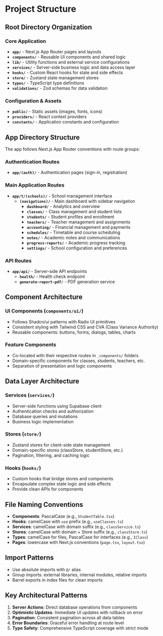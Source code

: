 # Project Structure

## Root Directory Organization

### Core Application
- **`app/`** - Next.js App Router pages and layouts
- **`components/`** - Reusable UI components and shared logic
- **`lib/`** - Utility functions and external service configurations
- **`services/`** - Server-side business logic and data access layer
- **`hooks/`** - Custom React hooks for state and side effects
- **`store/`** - Zustand state management stores
- **`types/`** - TypeScript type definitions
- **`validations/`** - Zod schemas for data validation

### Configuration & Assets
- **`public/`** - Static assets (images, fonts, icons)
- **`providers/`** - React context providers
- **`constants/`** - Application constants and configuration

## App Directory Structure

The app follows Next.js App Router conventions with route groups:

### Authentication Routes
- **`app/(auth)/`** - Authentication pages (sign-in, registration)

### Main Application Routes
- **`app/t/(schools)/`** - School management interface
  - **`(navigations)/`** - Main dashboard with sidebar navigation
    - **`dashboard/`** - Analytics and overview
    - **`classes/`** - Class management and student lists
    - **`students/`** - Student profiles and enrollment
    - **`teachers/`** - Teacher management and assignments
    - **`accounting/`** - Financial management and payments
    - **`schedules/`** - Timetable and course scheduling
    - **`notes/`** - Academic notes and communications
    - **`progress-reports/`** - Academic progress tracking
    - **`settings/`** - School configuration and preferences

### API Routes
- **`app/api/`** - Server-side API endpoints
  - **`health/`** - Health check endpoint
  - **`generate-report-pdf/`** - PDF generation service

## Component Architecture

### UI Components (`components/ui/`)
- Follows Shadcn/ui patterns with Radix UI primitives
- Consistent styling with Tailwind CSS and CVA (Class Variance Authority)
- Reusable components: buttons, forms, dialogs, tables, charts

### Feature Components
- Co-located with their respective routes in `_components/` folders
- Domain-specific components for classes, students, teachers, etc.
- Separation of presentation and logic components

## Data Layer Architecture

### Services (`services/`)
- Server-side functions using Supabase client
- Authentication checks and authorization
- Database queries and mutations
- Business logic implementation

### Stores (`store/`)
- Zustand stores for client-side state management
- Domain-specific stores (classStore, studentStore, etc.)
- Pagination, filtering, and caching logic

### Hooks (`hooks/`)
- Custom hooks that bridge stores and components
- Encapsulate complex state logic and side effects
- Provide clean APIs for components

## File Naming Conventions

- **Components**: PascalCase (e.g., `StudentTable.tsx`)
- **Hooks**: camelCase with `use` prefix (e.g., `useClasses.ts`)
- **Services**: camelCase with domain suffix (e.g., `classService.ts`)
- **Stores**: camelCase with domain + Store suffix (e.g., `classStore.ts`)
- **Types**: camelCase for files, PascalCase for interfaces (e.g., `IClass`)
- **Pages**: lowercase with Next.js conventions (`page.tsx`, `layout.tsx`)

## Import Patterns

- Use absolute imports with `@/` alias
- Group imports: external libraries, internal modules, relative imports
- Barrel exports in index files for clean imports

## Key Architectural Patterns

1. **Server Actions**: Direct database operations from components
2. **Optimistic Updates**: Immediate UI updates with rollback on error
3. **Pagination**: Consistent pagination across all data tables
4. **Error Boundaries**: Graceful error handling at route level
5. **Type Safety**: Comprehensive TypeScript coverage with strict mode
